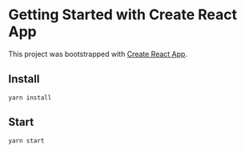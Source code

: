 # Getting Started with Create React App

This project was bootstrapped with [Create React App](https://github.com/facebook/create-react-app).

## Install

```
yarn install
```

## Start

```
yarn start
```